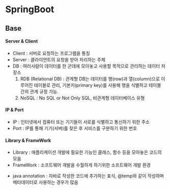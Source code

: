 
# SpringBoot

## Base
#### Server & Client
- Client : 서버로 요청하는 프로그램을 통칭
- Server : 클라이언트의 요청을 받아 처리하는 주체
- DB : 여러사람이 데이터를 한 군데에 모아놓고 사용할 목적으로 관리하는 데이터 저장소
  1. RDB (Relational DB) : 관계형 DB는 데이터를 행(row)과 열(column)으로 이루어진 테이블로 관리, 기본키(primary key)를 사용해 행을 식별하고 테이블 간의 관계 규정 가능.
  2. NoSQL : No SQL or Not Only SQL, 비관계형 데이터베이스 유형
 
#### IP & Port
- IP : 인터넷에서 컴퓨터 또는 기기들이 서로를 식별하고 통신하기 위한 주소
- Port : IP를 통해 기기(서버)를 찾은 후 서비스를 구분하기 위한 번호

#### Library & FrameWork
- Library : 애플리케이션 개발에 필요한 기능인 클래스, 함수 등을 모아놓은 코드의 모음
- FrameWork : 소프트웨어 개발을 수월하게 하기위한 소프트웨어 개발 환경

* java annotation : 자바로 작성한 코드에 추가하는 표식, @temp와 같이 작성하며 메타데이터로 사용하는 경우가 많음
